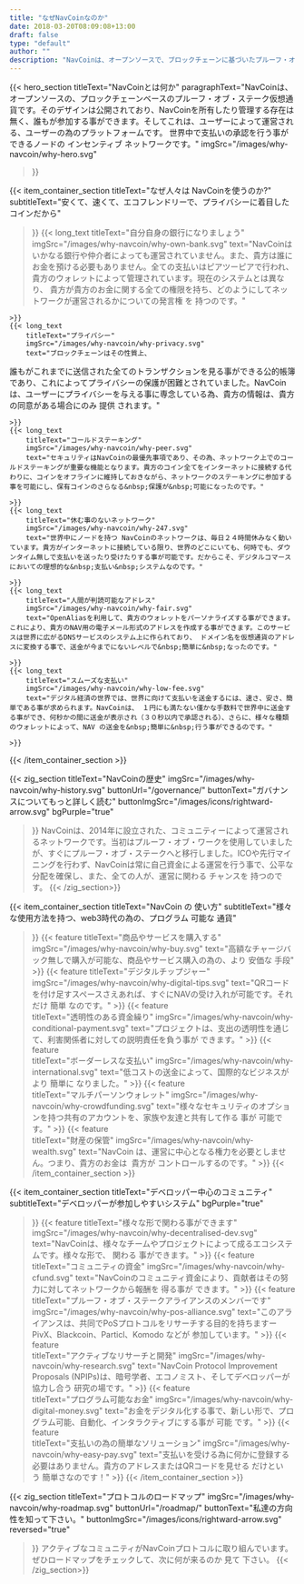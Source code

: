 ```yaml
---
title: "なぜNavCoinなのか"
date: 2018-03-20T08:09:08+13:00
draft: false
type: "default"
author: ""
description: "NavCoinは、オープンソースで、ブロックチェーンに基づいたプルーフ・オブ・ステークの仮想通貨です。そして、ユーザーによって運営される、ユーザーの為のプラットフォームです。"
---
```

{{< hero_section
titleText="NavCoinとは何か"
paragraphText="NavCoinは、オープンソースの、プロックチェーンベースのプルーフ・オブ・ステーク仮想通貨です。そのデザインは公開されており、NavCoinを所有したり管理する存在は無く、誰もが参加する事ができます。そしてこれは、ユーザーによって運営される、ユーザーの為のプラットフォームです。 世界中で支払いの承認を行う事ができるノードの&nbsp;インセンティブ&nbsp;ネットワークです。"
imgSrc="/images/why-navcoin/why-hero.svg"
>}}

{{< item_container_section
    titleText="なぜ人々は&nbsp;NavCoinを使うのか?"
    subtitleText="安くて、速くて、エコフレンドリーで、プライバシーに着目したコインだから"
>}}
    {{< long_text
        titleText="自分自身の銀行になりましょう"
        imgSrc="/images/why-navcoin/why-own-bank.svg"
        text="NavCoinはいかなる銀行や仲介者によっても運営されていません。また、貴方は誰にお金を預ける必要もありません。全ての支払いはピアツーピアで行われ、貴方のウォレットによって管理されています。現在のシステムとは異なり、 貴方が貴方のお金に関する全ての権限を持ち、どのようにしてネットワークが運営されるかについての発言権&nbsp;を&nbsp;持つのです。"

    >}}
    {{< long_text
        titleText="プライバシー"
        imgSrc="/images/why-navcoin/why-privacy.svg"
        text="ブロックチェーンはその性質上、
誰もがこれまでに送信された全てのトランザクションを見る事ができる公的帳簿であり、これによってプライバシーの保護が困難とされていました。NavCoin は、ユーザーにプライバシーを与える事に専念している為、貴方の情報は、貴方の同意がある場合にのみ&nbsp;提供&nbsp;されます。"

    >}}
    {{< long_text
        titleText="コールドステーキング"
        imgSrc="/images/why-navcoin/why-peer.svg"
        text="セキュリティはNavCoinの最優先事項であり、その為、ネットワーク上でのコールドステーキングが重要な機能となります。貴方のコイン全てをインターネットに接続する代わりに、コインをオフラインに維持しておきながら、ネットワークのステーキングに参加する事を可能にし、保有コインのさらなる&nbsp;保護が&nbsp;可能になったのです。"

    >}}
    {{< long_text
        titleText="休む事のないネットワーク"
        imgSrc="/images/why-navcoin/why-247.svg"
        text="世界中にノードを持つ NavCoinのネットワークは、毎日２４時間休みなく動いています。貴方がインターネットに接続している限り、世界のどこにいても、何時でも、ダウンタイム無しで支払いを送ったり受けたりする事が可能です。だからこそ、デジタルコマースにおいての理想的な&nbsp;支払い&nbsp;システムなのです。"

    >}}
    {{< long_text
        titleText="人間が判読可能なアドレス"
        imgSrc="/images/why-navcoin/why-fair.svg"
        text="OpenAliasを利用して、貴方のウォレットをパーソナライズする事ができます。これにより、貴方のNAV用の電子メール形式のアドレスを作成する事ができます。このサービスは世界に広がるDNSサービスのシステム上に作られており、 ドメイン名を仮想通貨のアドレスに変換する事で、送金が今までにないレベルで&nbsp;簡単に&nbsp;なったのです。"

    >}}
    {{< long_text
        titleText="スムーズな支払い"
        imgSrc="/images/why-navcoin/why-low-fee.svg"
        text="デジタル経済の世界では、世界に向けて支払いを送金するには、速さ、安さ、簡単である事が求められます。NavCoinは、 １円にも満たない僅かな手数料で世界中に送金する事ができ、何秒かの間に送金が表示され（３０秒以内で承認される）、さらに、様々な種類のウォレットによって、NAV の送金を&nbsp;簡単に&nbsp;行う事ができるのです。"

    >}}
{{< /item_container_section >}}

{{< zig_section
  titleText="NavCoinの歴史"
  imgSrc="/images/why-navcoin/why-history.svg"
  buttonUrl="/governance/"
  buttonText="ガバナンスについてもっと詳しく読む"
  buttonImgSrc="/images/icons/rightward-arrow.svg"
  bgPurple="true"
>}}
NavCoinは、2014年に設立された、コミュニティーによって運営されるネットワークです。当初はプルーフ・オブ・ワークを使用していましたが、すぐにプルーフ・オブ・ステークへと移行しました。ICOや先行マイニングを行わず、NavCoinは常に自己資金による運営を行う事で、公平な分配を確保し、また、全ての人が、運営に関わる&nbsp;チャンスを&nbsp;持つのです。
{{< /zig_section>}}

{{< item_container_section
    titleText="NavCoin の&nbsp;使い方"
    subtitleText="様々な使用方法を持つ、web3時代の為の、プログラム&nbsp;可能な&nbsp;通貨"
>}}
    {{< feature
        titleText="商品やサービスを購入する"
        imgSrc="/images/why-navcoin/why-buy.svg"
        text="高額なチャージバック無しで購入が可能な、商品やサービス購入の為の、より&nbsp;安価な&nbsp;手段"
    >}}
    {{< feature
        titleText="デジタルチップジャー"
        imgSrc="/images/why-navcoin/why-digital-tips.svg"
        text="QRコードを付け足すスペースさえあれば、すぐにNAVの受け入れが可能です。それだけ&nbsp;簡単&nbsp;なのです。"
    >}}
    {{< feature                 
        titleText="透明性のある資金繰り"
        imgSrc="/images/why-navcoin/why-conditional-payment.svg"
        text="プロジェクトは、支出の透明性を通じて、利害関係者に対しての説明責任を負う事が&nbsp;できます。"
    >}}
    {{< feature                 
        titleText="ボーダーレスな支払い"
        imgSrc="/images/why-navcoin/why-international.svg"
        text="低コストの送金によって、国際的なビジネスがより&nbsp;簡単に&nbsp;なりました。"
    >}}
    {{< feature                 
        titleText="マルチパーソンウォレット"
        imgSrc="/images/why-navcoin/why-crowdfunding.svg"
        text="様々なセキュリティのオプションを持つ共有のアカウントを、家族や友達と共有して作る&nbsp;事が&nbsp;可能です。"
    >}}
    {{< feature                 
        titleText="財産の保管"
        imgSrc="/images/why-navcoin/why-wealth.svg"
        text="NavCoin は、運営に中心となる権力を必要としません。つまり、貴方のお金は &nbsp;貴方が&nbsp;コントロールするのです。"
    >}}
{{< /item_container_section >}}


{{< item_container_section
    titleText="デベロッパー中心のコミュニティ"
    subtitleText="デベロッパーが参加しやすいシステム"
    bgPurple="true"
>}}
    {{< feature
        titleText="様々な形で関わる事ができます"
        imgSrc="/images/why-navcoin/why-decentralised-dev.svg"
        text="NavCoinは、様々なチームやプロジェクトによって成るエコシステムです。様々な形で、&nbsp;関わる&nbsp;事ができます。"
    >}}
    {{< feature
        titleText="コミュニティの資金"
        imgSrc="/images/why-navcoin/why-cfund.svg"
        text="NavCoinのコミュニティ資金により、貢献者はその努力に対してネットワークから報酬を&nbsp;得る事が&nbsp;できます。"
    >}}
    {{< feature                 
        titleText="プルーフ・オブ・ステークアライアンスのメンバーです"
        imgSrc="/images/why-navcoin/why-pos-alliance.svg"
        text="このアライアンスは、共同でPoSプロトコルをリサーチする目的を持ちますーPivX、Blackcoin、Particl、Komodo&nbsp;などが&nbsp;参加しています。"
    >}}
    {{< feature                 
        titleText="アクティブなリサーチと開発"
        imgSrc="/images/why-navcoin/why-research.svg"
        text="NavCoin Protocol Improvement Proposals (NPIPs)は、暗号学者、エコノミスト、そしてデベロッパーが協力し合う&nbsp;研究の場です。"
    >}}
    {{< feature                 
        titleText="プログラム可能なお金"
        imgSrc="/images/why-navcoin/why-digital-money.svg"
        text="お金をデジタル化する事で、新しい形で、プログラム可能、自動化、インタラクティブにする事が&nbsp;可能&nbsp;です。"
    >}}
    {{< feature                 
        titleText="支払いの為の簡単なソリューション"
        imgSrc="/images/why-navcoin/why-easy-pay.svg"
        text="支払いを受ける為に何かに登録する必要はありません。貴方のアドレスまたはQRコードを見せる&nbsp;だけという&nbsp;簡単さなのです！"
    >}}
{{< /item_container_section >}}

{{< zig_section
titleText="プロトコルのロードマップ"
imgSrc="/images/why-navcoin/why-roadmap.svg"
buttonUrl="/roadmap/"
buttonText="私達の方向性を知って下さい。"
buttonImgSrc="/images/icons/rightward-arrow.svg"
reversed="true"
>}}
アクティブなコミュニティがNavCoinプロトコルに取り組んでいます。ぜひロードマップをチェックして、次に何が来るのか&nbsp;見て&nbsp;下さい。
{{< /zig_section>}}
